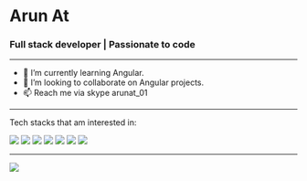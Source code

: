 # Arun At
### Full stack developer | Passionate to code

---

- 🌱 I’m currently learning Angular.
- 💞️ I’m looking to collaborate on Angular projects.
- 📫 Reach me via skype arunat_01

---

Tech stacks that am interested in:
<p>
<img src="https://img.shields.io/badge/PHP-777BB4?style=for-the-badge&logo=php&logoColor=white" />
<img src="https://img.shields.io/badge/HTML5-E34F26?style=for-the-badge&logo=html5&logoColor=white" />
<img src="https://img.shields.io/badge/CSS-239120?&style=for-the-badge&logo=css3&logoColor=white" />
<img src="https://img.shields.io/badge/JavaScript-F7DF1E?style=for-the-badge&logo=javascript&logoColor=black" />
<img src="https://img.shields.io/badge/TypeScript-007ACC?style=for-the-badge&logo=typescript&logoColor=white" />
<img src="https://img.shields.io/badge/Angular-DD0031?style=for-the-badge&logo=angular&logoColor=white" />
<img src="https://img.shields.io/badge/MySQL-00000F?style=for-the-badge&logo=mysql&logoColor=white&color=orange" />
</p>

---

[<img src="https://github-readme-stats.vercel.app/api/top-langs?username=At-Arun&theme=blue=green"/>](https://github-readme-stats.vercel.app/api/top-langs/?username=At-Arun)
<!---
At-Arun/At-Arun is a ✨ special ✨ repository because its `README.md` (this file) appears on your GitHub profile.
You can click the Preview link to take a look at your changes.
--->
